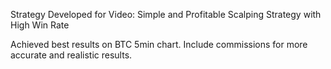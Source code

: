 Strategy Developed for Video: Simple and Profitable Scalping Strategy with High Win Rate


Achieved best results on BTC 5min chart.
Include commissions for more accurate and realistic results.